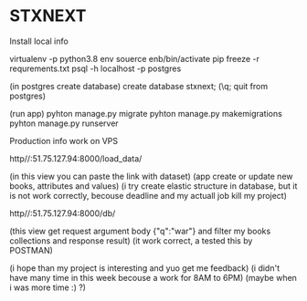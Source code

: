 # STXNEXT
Install local info

virtualenv -p python3.8 env
souerce enb/bin/activate
pip freeze -r requrements.txt
psql -h localhost -p postgres

(in postgres create database)
create database stxnext;
(\q; quit from postgres)

(run app)
pyhton manage.py migrate
pyhton manage.py makemigrations
pyhton manage.py runserver

Production info
work on VPS

http//:51.75.127.94:8000/load_data/

(in this view you can paste the link with dataset)
(app create or update new books, attributes and values)
(i try create elastic structure in database, but it is not work correctly, becouse deadline and my actuall job kill my project)

http//:51.75.127.94:8000/db/

(this view get request argument body {"q":"war"} and filter my books collections and response result)
(it work correct, a tested this by POSTMAN)

(i hope than my project is interesting and yuo get me feedback)
(i didn't have many time in this week becouse a work for 8AM to 6PM)
(maybe when i was more time :) ?)




